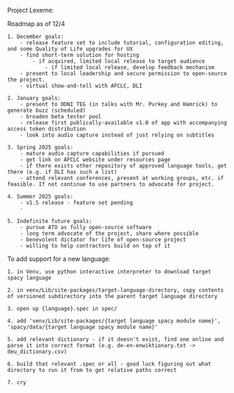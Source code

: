 Project Lexeme:

Roadmap as of 12/4
	
 	1. December goals:
		- release feature set to include tutorial, configuration editing, and some Quality of Life upgrades for UX
		- find short-term solution for hosting
			- if acquired, limited local release to target audience
				- if limited local release, develop feedback mechanism 
		- present to local leadership and secure permission to open-source the project.
		- virtual show-and-tell with AFCLC, DLI 

	2. January goals:
		- present to ODNI TEG (in talks with Mr. Purkey and Hamrick) to generate buzz (scheduled)
		- broaden beta tester pool
		- release first publically-available v1.0 of app with accompanying access token distribution
		- look into audio capture instead of just relying on subtitles

	3. Spring 2025 goals:
		- mature audio capture capabilities if pursued
		- get link on AFCLC website under resources page
		- if there exists other repository of approved language tools, get there (e.g. if DLI has such a list)
		- attend relevant conferences, present at working groups, etc. if feasible. If not continue to use partners to advocate for project.
	
	4. Summer 2025 goals:
		- v1.5 release - feature set pending
		- 

	5. Indefinite future goals:
		- pursue ATO as fully open-source software
		- long term advocate of the project, share where possible
		- benevolent dictator for life of open-source project 
		- willing to help contractors build on top of it
	

To add support for a new language:
	
 	1. in Venv, use python interactive interpreter to download target spacy language
	
 	2. in venv/Lib/site-packages/target-language-directory, copy contents of versioned subdirectory into the parent target language directory
	
 	3. open up {language}.spec in spec/
	
 	4. add 'venv/Lib/site-packages/{target language spacy module name}', 'spacy/data/{target language spacy module name}'
	
 	5. add relevant dictionary - if it doesn't exist, find one online and parse it into correct format (e.g. de-en-enwiktionary.txt -> deu_dictionary.csv)

 	6. build that relevant .spec or all - good luck figuring out what directory to run it from to get relative paths correct
 	
  	7. cry
